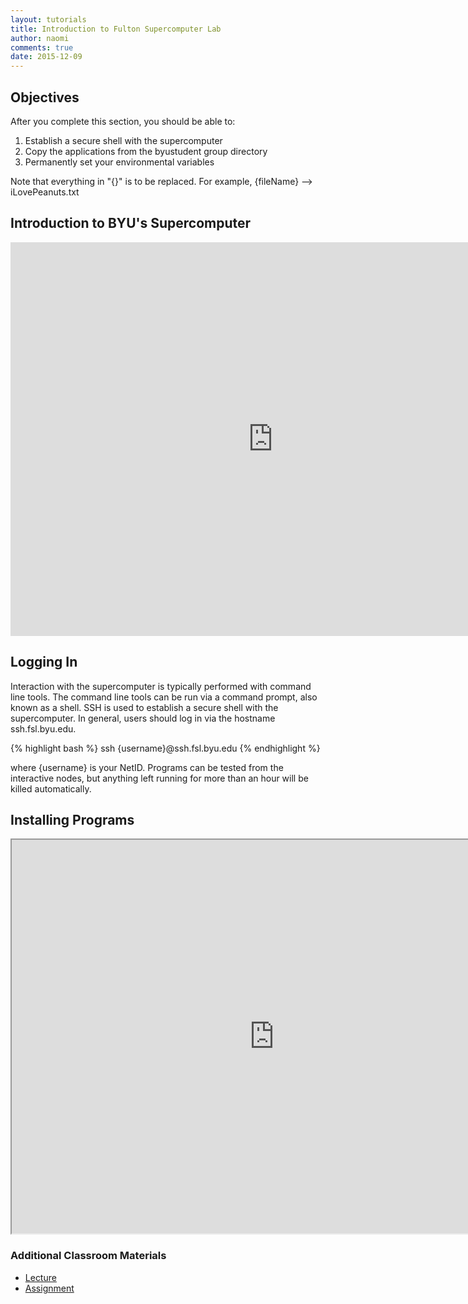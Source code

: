 ```yaml
---
layout: tutorials
title: Introduction to Fulton Supercomputer Lab
author: naomi
comments: true
date: 2015-12-09
---
```


## Objectives

After you complete this section, you should be able to:

1. Establish a secure shell with the supercomputer
2. Copy the applications from the byustudent group directory
3. Permanently set your environmental variables

Note that everything in "{}" is to be replaced. For example, \{fileName\} --> iLovePeanuts.txt

## Introduction to BYU's Supercomputer

<iframe width="840" height="630	" src="https://www.youtube.com/embed/i1r9BxHBG0I" frameborder="0" allowfullscreen></iframe>

## Logging In

Interaction with the supercomputer is typically performed with command line tools. The command line tools can be run via a command prompt, also known as a shell. SSH is used to establish a secure shell with the supercomputer. In general, users should log in via the hostname ssh.fsl.byu.edu.

{% highlight bash %}
ssh {username}@ssh.fsl.byu.edu
{% endhighlight %}

where {username} is your NetID. Programs can be tested from the interactive nodes, but anything left running for more than an hour will be killed automatically.

## Installing Programs

<iframe src="https://drive.google.com/file/d/0B7gwoaKa2xaTYXVNTGd5Z0ZPMEU/preview" width="840" height="630"></iframe>

### Additional Classroom Materials

* [Lecture](presentation)
* [Assignment](assignment)
